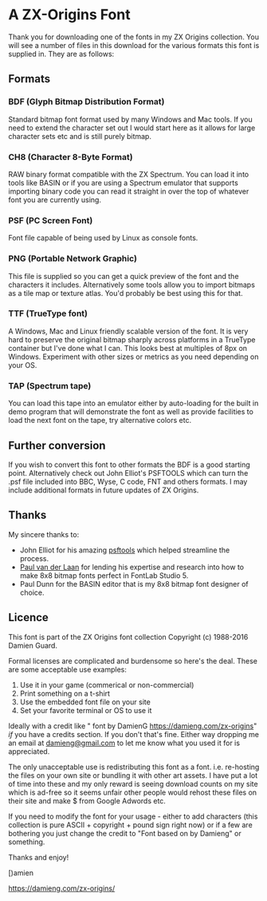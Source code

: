 # A ZX-Origins Font

Thank you for downloading one of the fonts in my ZX Origins collection.  You will see a number of files in this download for the various formats this font is supplied in.  They are as follows:

## Formats

### BDF (Glyph Bitmap Distribution Format)

Standard bitmap font format used by many Windows and Mac tools.  If you need to extend the character set out I would start here as it allows for large character sets etc and is still purely bitmap.

### CH8 (Character 8-Byte Format)

RAW binary format compatible with the ZX Spectrum.  You can load it into tools like BASIN or if you are using a Spectrum emulator that supports importing binary code you can read it straight in over the top of whatever font you are currently using.

### PSF (PC Screen Font)

Font file capable of being used by Linux as console fonts.

### PNG (Portable Network Graphic)

This file is supplied so you can get a quick preview of the font and the characters it includes.  Alternatively some tools allow you to import bitmaps as a tile map or texture atlas.  You'd probably be best using this for that.

### TTF (TrueType font)

A Windows, Mac and Linux friendly scalable version of the font.  It is very hard to preserve the original bitmap sharply across platforms in a TrueType container but I've done what I can.  This looks best at multiples of 8px on Windows.  Experiment with other sizes or metrics as you need depending on your OS.

### TAP (Spectrum tape)

You can load this tape into an emulator either by auto-loading for the built in demo program that will demonstrate the font as well as provide facilities to load the next font on the tape, try alternative colors etc.

## Further conversion

If you wish to convert this font to other formats the BDF is a good starting point.  Alternatively check out John Elliot's PSFTOOLS which can turn the .psf file included into BBC, Wyse, C code, FNT and others formats.  I may include additional formats in future updates of ZX Origins.

## Thanks

My sincere thanks to:

- John Elliot for his amazing [psftools](https://www.seasip.info/Unix/PSF/) which helped streamline the process.
- [Paul van der Laan](http://type-invaders.com) for lending his expertise and research into how to make 8x8 bitmap fonts perfect in FontLab Studio 5.
- Paul Dunn for the BASIN editor that is my 8x8 bitmap font designer of choice.

## Licence

This font is part of the ZX Origins font collection Copyright (c) 1988-2016 Damien Guard. 

Formal licenses are complicated and burdensome so here's the deal.  These are some acceptable use examples:

1. Use it in your game (commerical or non-commercial)
2. Print something on a t-shirt
3. Use the embedded font file on your site
4. Set your favorite terminal or OS to use it

Ideally with a credit like "<fontname> font by DamienG https://damieng.com/zx-origins" *if* you have a credits section.  If you don't that's fine.  Either way dropping me an email at damieng@gmail.com to let me know what you used it for is appreciated.

The only unacceptable use is redistributing this font as a font.  i.e. re-hosting the files on your own site or bundling it with other art assets.  I have put a lot of time into these and my only reward is seeing download counts on my site which is ad-free so it seems unfair other people would rehost these files on their site and make $ from Google Adwords etc.

If you need to modify the font for your usage - either to add characters (this collection is pure ASCII + copyright + pound sign right now) or if a few are bothering you just change the credit to "Font based on <fontname> by Damieng" or something.

Thanks and enjoy!

[)amien

https://damieng.com/zx-origins/